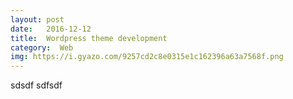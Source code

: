 ```yaml
---
layout: post
date:   2016-12-12
title:  Wordpress theme development
category:  Web
img: https://i.gyazo.com/9257cd2c8e0315e1c162396a63a7568f.png
---
```

sdsdf
sdfsdf